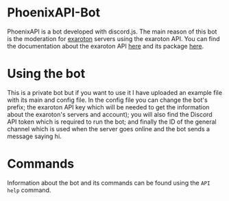 # PhoenixAPI-Bot
PhoenixAPI is a bot developed with discord.js. The main reason of this bot is the moderation for [exaroton](https://exaroton.com/) servers using the exaroton API.
You can find the documentation about the exaroton API [here](https://support.exaroton.com/hc/en-us/articles/360011926177-API-documentation) and its package [here](https://www.npmjs.com/package/exaroton).

# Using the bot
This is a private bot but if you want to use it I have uploaded an example file with its main and config file.
In the config file you can change the bot's prefix; the exaroton API key which will be needed to get the information about the exaroton's servers and account); you will also find the Discord API token which is required to run the bot; and finally the ID of the general channel which is used when the server goes online and the bot sends a message saying hi.

# Commands
Information about the bot and its commands can be found using the `API help` command. 
